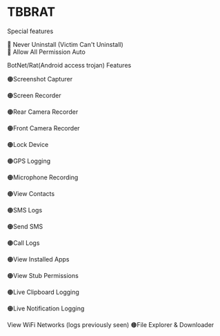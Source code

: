 # TBBRAT

 Special features

🔴 Never Uninstall (Victim Can't Uninstall)  
🔴 Allow All Permission Auto

BotNet/Rat(Android access trojan) Features



 🟠Screenshot Capturer 
 
 🟠Screen Recorder 
 
 🟠Rear Camera Recorder 
 
 🟠Front Camera Recorder 
 
 🟠Lock Device 
 
 🟠GPS Logging 
 
 🟠Microphone Recording 
 
 🟠View Contacts 
 
 🟠SMS Logs 
 
 🟠Send SMS 
 
 🟠Call Logs 
 
 🟠View Installed Apps 
 
 🟠View Stub Permissions 
 
 🟠Live Clipboard Logging 
 
 🟠Live Notification Logging 
 
View WiFi Networks (logs previously seen) 
 🟠File Explorer & Downloader 
